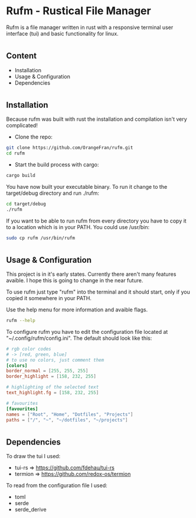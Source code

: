 # Rufm - **Ru**stical **Fi**le **Ma**nager

Rufm is a file manager written in rust with a responsive terminal user interface (tui) and basic functionality for linux.

# 
## Content

* Installation
* Usage & Configuration
* Dependencies

# 
## Installation

Because rufm was built with rust the installation and compilation isn't very complicated!

* Clone the repo:
``` bash
git clone https://github.com/OrangeFran/rufm.git
cd rufm
```

* Start the build process with cargo:
``` bash
cargo build
```

You have now built your executable binary. To run it change to the target/debug directory and run ./rufm:

``` bash
cd target/debug 
./rufm 
```

If you want to be able to run rufm from every directory you have to copy it to a location which is in your PATH. You could use /usr/bin:

``` bash
sudo cp rufm /usr/bin/rufm
```

# 
## Usage & Configuration

This project is in it's early states. Currently there aren't many features avaible.
I hope this is going to change in the near future.

To use rufm just type "rufm" into the terminal and it should start, only if you copied it somewhere in your PATH.

Use the help menu for more information and avaible flags.
``` bash
rufm --help
```

To configure rufm you have to edit the configuration file located at "~/.config/rufm/config.ini".
The default should look like this:
``` toml
# rgb color codes
# -> [red, green, blue]
# to use no colors, just comment them
[colors]
border_normal = [255, 255, 255]
border_highlight = [158, 232, 255]

# highlighting of the selected text
text_highlight.fg = [158, 232, 255]

# favourites
[favourites]
names = ["Root", "Home", "Dotfiles", "Projects"]
paths = ["/", "~", "~/dotfiles", "~/projects"]
```

# 
## Dependencies

To draw the tui I used:
- tui-rs => https://github.com/fdehau/tui-rs
- termion => https://github.com/redox-os/termion

To read from the configuration file I used:
- toml 
- serde
- serde_derive